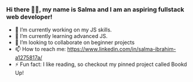 <!--
[![MasterHead](https://i.pinimg.com/originals/e0/30/16/e030160be5376609c9fc10c3837fa18a.gif)]
-->


### Hi there 👋🏾, my name is Salma and I am an aspiring fullstack web developer!
- 🔭 I’m currently working on my JS skills.
- 🌱 I’m currently learning advanced JS.
- 👯 I’m looking to collaborate on beginner projects
- 📫 How to reach me: https://www.linkedin.com/in/salma-ibrahim-a1275817a/
- ⚡ Fun fact: I like reading, so checkout my pinned project called Bookd Up!

<!--
**salmy101/salmy101** is a ✨ _special_ ✨ repository because its `README.md` (this file) appears on your GitHub profile.
Here are some ideas to get you started:
- 🔭 I’m currently working on my portfolio!
- 🌱 I’m currently reviewing JS/HTML/CSS basics with mini projects.
- 👯 I’m looking to collaborate on projects
- 📫 How to reach me: https://www.linkedin.com/in/salma-ibrahim-a1275817a/
- ⚡ Fun fact: I like reading, so checkout my pinned project called Bookd Up!
-->
